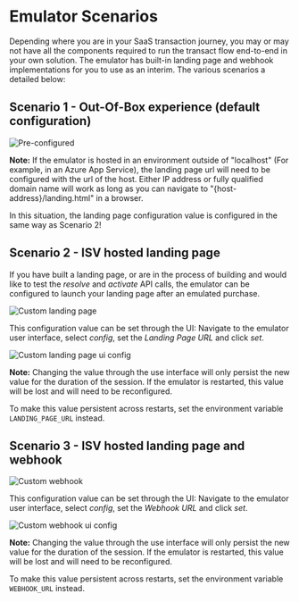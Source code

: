 # Emulator Scenarios

Depending where you are in your SaaS transaction journey, you may or may not have all the components required to run the transact flow end-to-end in your own solution. The emulator has built-in landing page and webhook implementations for you to use as an interim. The various scenarios a detailed below:

## Scenario 1 - Out-Of-Box experience (default configuration)

![Pre-configured](images/scenario-pre-configured.png)

**Note:** If the emulator is hosted in an environment outside of "localhost" (For example, in an Azure App Service), the landing page url will need to be configured with the url of the host. Either IP address or fully qualified domain name will work as long as you can navigate to "{host-address}/landing.html" in a browser.

In this situation, the landing page configuration value is configured in the same way as Scenario 2!

## Scenario 2 - ISV hosted landing page

If you have built a landing page, or are in the process of building and would like to test the _resolve_ and _activate_ API calls, the emulator can be configured to launch your landing page after an emulated purchase.

![Custom landing page](images/scenario-custom-landing-page.png)

This configuration value can be set through the UI: Navigate to the emulator user interface, select _config_, set the _Landing Page URL_ and click _set_.

![Custom landing page ui config](images/scenario-custom-landing-page-ui-config.png)

**Note:** Changing the value through the use interface will only persist the new value for the duration of the session. If the emulator is restarted, this value will be lost and will need to be reconfigured.

To make this value persistent across restarts, set the environment variable `LANDING_PAGE_URL` instead.

## Scenario 3 - ISV hosted landing page and webhook

![Custom webhook](images/scenario-custom-webhook.png)

This configuration value can be set through the UI: Navigate to the emulator user interface, select _config_, set the _Webhook URL_ and click _set_.

![Custom webhook ui config](images/scenario-custom-webhook-ui-config.png)

**Note:** Changing the value through the use interface will only persist the new value for the duration of the session. If the emulator is restarted, this value will be lost and will need to be reconfigured.

To make this value persistent across restarts, set the environment variable `WEBHOOK_URL` instead.
